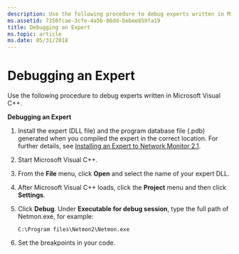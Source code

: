 ```yaml
---
description: Use the following procedure to debug experts written in Microsoft Visual C++.
ms.assetid: 7356fcae-3cfe-4a5b-86dd-bebee859fa19
title: Debugging an Expert
ms.topic: article
ms.date: 05/31/2018
---
```


# Debugging an Expert

Use the following procedure to debug experts written in Microsoft Visual C++.

**Debugging an Expert**

1.  Install the expert (DLL file) and the program database file (.pdb) generated when you compiled the expert in the correct location. For further details, see [Installing an Expert to Network Monitor 2.1](installing-an-expert-to-network-monitor-2-1.md).
2.  Start Microsoft Visual C++.
3.  From the **File** menu, click **Open** and select the name of your expert DLL.
4.  After Microsoft Visual C++ loads, click the **Project** menu and then click **Settings**.
5.  Click **Debug**. Under **Executable for debug session**, type the full path of Netmon.exe, for example:

    ``` syntax
    C:\Program files\Netmon2\Netmon.exe
    ```

6.  Set the breakpoints in your code.

 

 




